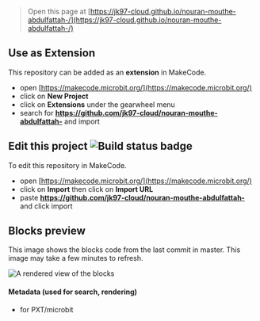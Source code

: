 
> Open this page at [https://jk97-cloud.github.io/nouran-mouthe-abdulfattah-/](https://jk97-cloud.github.io/nouran-mouthe-abdulfattah-/)

## Use as Extension

This repository can be added as an **extension** in MakeCode.

* open [https://makecode.microbit.org/](https://makecode.microbit.org/)
* click on **New Project**
* click on **Extensions** under the gearwheel menu
* search for **https://github.com/jk97-cloud/nouran-mouthe-abdulfattah-** and import

## Edit this project ![Build status badge](https://github.com/jk97-cloud/nouran-mouthe-abdulfattah-/workflows/MakeCode/badge.svg)

To edit this repository in MakeCode.

* open [https://makecode.microbit.org/](https://makecode.microbit.org/)
* click on **Import** then click on **Import URL**
* paste **https://github.com/jk97-cloud/nouran-mouthe-abdulfattah-** and click import

## Blocks preview

This image shows the blocks code from the last commit in master.
This image may take a few minutes to refresh.

![A rendered view of the blocks](https://github.com/jk97-cloud/nouran-mouthe-abdulfattah-/raw/master/.github/makecode/blocks.png)

#### Metadata (used for search, rendering)

* for PXT/microbit
<script src="https://makecode.com/gh-pages-embed.js"></script><script>makeCodeRender("{{ site.makecode.home_url }}", "{{ site.github.owner_name }}/{{ site.github.repository_name }}");</script>
